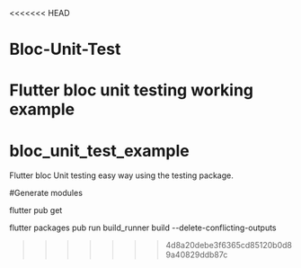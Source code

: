 <<<<<<< HEAD
# Bloc-Unit-Test
Flutter bloc unit testing working example
=======
# bloc_unit_test_example

Flutter bloc Unit testing easy way using the testing package.

#Generate modules

flutter pub get

flutter packages pub run build_runner build --delete-conflicting-outputs
>>>>>>> 4d8a20debe3f6365cd85120b0d89a40829ddb87c
